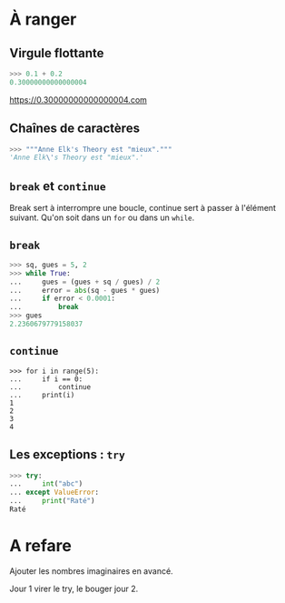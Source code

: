 # À ranger

## Virgule flottante

```python
>>> 0.1 + 0.2
0.30000000000000004
```

https://0.30000000000000004.com


## Chaînes de caractères

```python
>>> """Anne Elk's Theory est "mieux"."""
'Anne Elk\'s Theory est "mieux".'
```

## `break` et `continue`

Break sert à interrompre une boucle, continue sert à passer à l'élément
suivant. Qu'on soit dans un `for` ou dans un `while`.


## `break`

```python
>>> sq, gues = 5, 2
>>> while True:
...     gues = (gues + sq / gues) / 2
...     error = abs(sq - gues * gues)
...     if error < 0.0001:
...         break
>>> gues
2.2360679779158037
```


## `continue`

```python-repl
>>> for i in range(5):
...     if i == 0:
...         continue
...     print(i)
1
2
3
4
```


## Les exceptions : `try`

```python
>>> try:
...     int("abc")
... except ValueError:
...     print("Raté")
Raté
```


# A refare

Ajouter les nombres imaginaires en avancé.

Jour 1 virer le try, le bouger jour 2.
